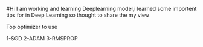 #Hi I am working and learning Deeplearning model,i learned some importent tips for in Deep Learning  so thought to share the my view 

Top optimizer to use 

1-SGD 
2-ADAM
3-RMSPROP
